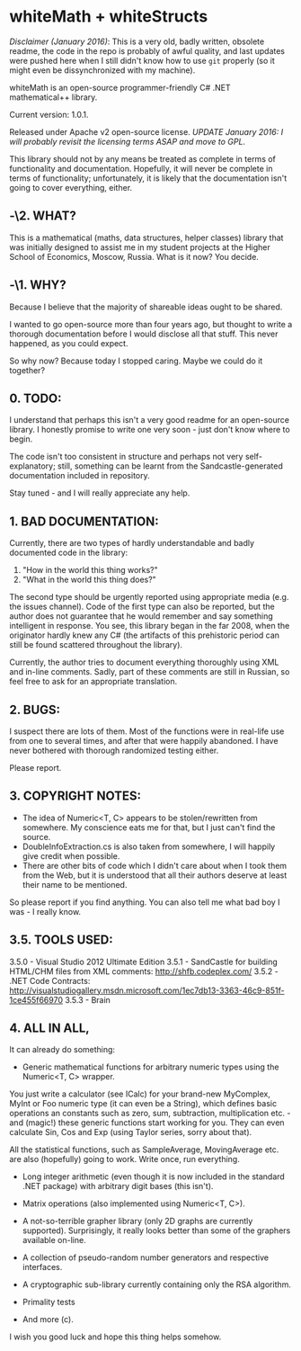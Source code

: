# whiteMath + whiteStructs

*Disclaimer (January 2016)*: This is a very old, badly written, obsolete readme, the code in the repo is probably of awful quality, and last updates were pushed here when I still didn't know how to use `git` properly (so it might even be dissynchronized with my machine).

whiteMath is an open-source programmer-friendly C# .NET mathematical++ library.

Current version: 1.0.1.

Released under Apache v2 open-source license. *UPDATE January 2016: I will probably revisit the licensing terms ASAP and move to GPL*.

This library should not by any means be treated as complete in terms
of functionality and documentation. Hopefully, it will never be complete
in terms of functionality; unfortunately, it is likely that the documentation
isn't going to cover everything, either.

## -\2. WHAT?

This is a mathematical (maths, data structures, helper classes) library that was initially designed to assist me in my student projects at the Higher School of Economics, Moscow, Russia. What is it now? You decide.

## -\1. WHY?

Because I believe that the majority of shareable ideas ought to be shared.

I wanted to go open-source more than four years ago, but thought to write
a thorough documentation before I would disclose all that stuff.
This never happened, as you could expect.

So why now? Because today I stopped caring.
Maybe we could do it together?

## 0\. TODO:

I understand that perhaps this isn't a very good readme for an open-source library.
I honestly promise to write one very soon - just don't know where to begin.

The code isn't too consistent in structure and perhaps not very self-explanatory;
still, something can be learnt from the Sandcastle-generated documentation
included in repository.

Stay tuned - and I will really appreciate any help. 

## 1\. BAD DOCUMENTATION:

Currently, there are two types of hardly understandable and badly documented code 
in the library:

1. "How in the world this thing works?"
2. "What in the world this thing does?"

The second type should be urgently reported using appropriate media (e.g. the issues
channel). Code of the first type can also be reported, but the author does not guarantee 
that he would remember and say something intelligent in response. You see, this library 
began in the far 2008, when the originator hardly knew any C# (the artifacts of
this prehistoric period can still be found scattered throughout the library).

Currently, the author tries to document everything thoroughly using XML and in-line
comments. Sadly, part of these comments are still in Russian, so feel free to
ask for an appropriate translation.

## 2\. BUGS: 

I suspect there are lots of them. Most of the functions were in real-life use from one to
several times, and after that were happily abandoned. I have never bothered with thorough
randomized testing either.

Please report.

## 3\. COPYRIGHT NOTES:

- The idea of Numeric<T, C> appears to be stolen/rewritten from somewhere. My conscience 
eats me for that, but I just can't find the source. 
- DoubleInfoExtraction.cs is also taken from somewhere, I will happily give credit when possible.
- There are other bits of code which I didn't care about when I took them from the Web, but 
it is understood that all their authors deserve at least their name to be mentioned. 

So please report if you find anything.
You can also tell me what bad boy I was - I really know.

## 3.5\. TOOLS USED:

3.5.0 - Visual Studio 2012 Ultimate Edition
3.5.1 - SandCastle for building HTML/CHM files from XML comments: http://shfb.codeplex.com/
3.5.2 - .NET Code Contracts: http://visualstudiogallery.msdn.microsoft.com/1ec7db13-3363-46c9-851f-1ce455f66970
3.5.3 - Brain

## 4\. ALL IN ALL,

It can already do something:

- Generic mathematical functions for arbitrary numeric types using 
the Numeric<T, C> wrapper. 

You just write a calculator (see ICalc<T>) for your brand-new MyComplex,
MyInt or Foo numeric type (it can even be a String), which defines basic 
operations an constants such as zero, sum, subtraction, multiplication etc. - 
and (magic!) these generic functions start working for you. They can even calculate
Sin, Cos and Exp (using Taylor series, sorry about that).

All the statistical functions, such as SampleAverage, MovingAverage etc.
are also (hopefully) going to work. Write once, run everything.

- Long integer arithmetic (even though it is now included in the standard 
.NET package) with arbitrary digit bases (this isn't).

- Matrix operations (also implemented using Numeric<T, C>).

- A not-so-terrible grapher library (only 2D graphs are currently supported).
Surprisingly, it really looks better than some of the graphers available
on-line. 

- A collection of pseudo-random number generators and respective interfaces.

- A cryptographic sub-library currently containing only the RSA algorithm.

- Primality tests

- And more (c).

I wish you good luck and hope this thing helps somehow.

